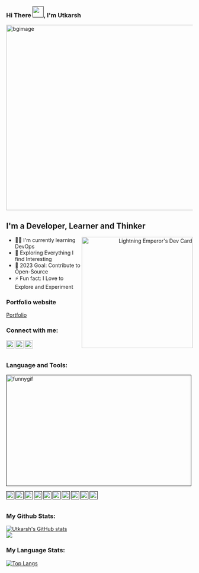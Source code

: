 
### Hi There [<img width="30px" src="https://github.com/TheDudeThatCode/TheDudeThatCode/blob/master/Assets/Hi.gif"/>](), I'm Utkarsh

[<img align="center" alt="bgimage" width="1500px" height="500px" src="https://camo.githubusercontent.com/12e5f2b182da4b52850b29bb09e8ba3e92b0ac2c0bd121de7dfcbb291fbbd525/68747470733a2f2f692e70696e696d672e636f6d2f6f726967696e616c732f37372f63612f61332f37376361613332383834643733356434333961646534356261333766656166322e676966"/>](https://www.linkedin.com/in/utkarsh-mandape-3a94a0197/)

## I'm a Developer, Learner and Thinker

<a align="right" href="https://app.daily.dev/LightningEmperor"><img src="https://api.daily.dev/devcards/fb60168a6e7648fbbc8c5243939f19ec.png?r=g9w" width="300" alt="Lightning Emperor's Dev Card" align="right"/></a>

- 👩‍💻 I'm currently learning DevOps
- 🎋   Exploring Everything I find Interesting
- 🥅 2023 Goal: Contribute to Open-Source
- ⚡ Fun fact: I Love to Explore and Experiment



### Portfolio website
<a href="https://gentle-liger-61e146.netlify.app/" target="_blank">Portfolio</a>

### Connect with me:

[<img align="left" alt="UtkarshM-Hub" width="22px" src="https://res.cloudinary.com/dcglxmssd/image/upload/v1684502382/linkedin_vfsww0.png"/>](https://www.linkedin.com/in/utkarsh-mandape-3a94a0197/)

[<img align="left" alt="UtkarshM-Hub" width="22px" src="https://res.cloudinary.com/dcglxmssd/image/upload/v1684502369/twitter_zspmdr.png"/>](https://twitter.com/MandapeUtkarsh)

[<img align="left" alt="UtkarshM-Hub" width="22px" src="https://cdn-icons-png.flaticon.com/512/174/174855.png"/>](https://www.instagram.com/utkarshmandape/)

<br/>
<br/>

### Language and Tools:

[<img align="center" alt="funnygif" width="500" height="300px" src="https://media.giphy.com/media/l1KuiQXE2g0OIl9NC/giphy.gif"/>]()



[<img align="left" alt="GO" width="22px" src="https://cdn.icon-icons.com/icons2/2699/PNG/512/golang_logo_icon_171073.png"/>]()

[<img align="left" alt="Python" width="22px" src="https://cdn.icon-icons.com/icons2/2415/PNG/512/python_original_logo_icon_146381.png"/>]()

[<img align="left" alt="ReactJS" width="22px" src="https://res.cloudinary.com/dcglxmssd/image/upload/v1684502089/react_mm3wy1.png"/>]()

[<img align="left" alt="CSS" width="22px" src="https://res.cloudinary.com/dcglxmssd/image/upload/v1684502088/css_utxgvk.png"/>]()

[<img align="left" alt="JS" width="22px" src="https://res.cloudinary.com/dcglxmssd/image/upload/v1684502088/javascript_m9ta5j.png"/>]()

[<img align="left" alt="NodeJS" width="22px" src="https://res.cloudinary.com/dcglxmssd/image/upload/v1684502089/node_acidpa.png"/>]()

[<img align="left" alt="mongoDb" width="22px" src="https://img.icons8.com/color/452/mongodb.png"/>]()

[<img align="left" alt="GraphQl" width="22px" src="https://img.icons8.com/color/344/graphql.png"/>]()

[<img align="left" alt="git" width="22px" src="https://img.icons8.com/color/344/git.png"/>]()

[<img align="left" alt="Docker" width="22px" src="https://cdn.icon-icons.com/icons2/2415/PNG/512/docker_plain_logo_icon_146554.png"/>]()

<br/>
<br/>

### My Github Stats:

[![Utkarsh's GitHub stats](https://github-readme-stats.vercel.app/api?username=UtkarshM-Hub&show_icons=true&theme=tokyonight)](https://github.com/UtkarshM-Hub/github-readme-stats)
<br/>
![](https://komarev.com/ghpvc/?username=UtkarshM-hub&color=blue)

### My Language Stats:

[![Top Langs](https://github-readme-stats.vercel.app/api/top-langs/?username=UtkarshM-Hub&theme=tokyonight)](https://github.com/UtkarshM-Hub/github-readme-stats)
